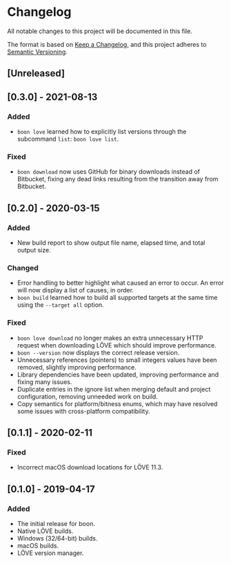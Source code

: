 # Changelog

All notable changes to this project will be documented in this file.

The format is based on [Keep a Changelog](https://keepachangelog.com/en/1.0.0/),
and this project adheres to [Semantic Versioning](https://semver.org/spec/v2.0.0.html).

## [Unreleased]

## [0.3.0] - 2021-08-13

### Added

- `boon love` learned how to explicitly list versions through the subcommand `list`: `boon love list`.

### Fixed

- `boon download` now uses GitHub for binary downloads instead of Bitbucket, fixing any dead links resulting from the transition away from Bitbucket.

## [0.2.0] - 2020-03-15

### Added

- New build report to show output file name, elapsed time, and total output size.

### Changed

- Error handling to better highlight what caused an error to occur. An error will now display a list of causes, in order.
- `boon build` learned how to build all supported targets at the same time using the `--target all` option.

### Fixed

- `boon love download` no longer makes an extra unnecessary HTTP request when downloading LÖVE which should improve performance.
- `boon --version` now displays the correct release version.
- Unnecessary references (pointers) to small integers values have been removed, slightly improving performance.
- Library dependencies have been updated, improving performance and fixing many issues.
- Duplicate entries in the ignore list when merging default and project configuration, removing unneeded work on build.
- Copy semantics for platform/bitness enums, which may have resolved some issues with cross-platform compatibility.

## [0.1.1] - 2020-02-11

### Fixed

- Incorrect macOS download locations for LÖVE 11.3.

## [0.1.0] - 2019-04-17

### Added

- The initial release for boon.
- Native LÖVE builds.
- Windows (32/64-bit) builds.
- macOS builds.
- LÖVE version manager.
